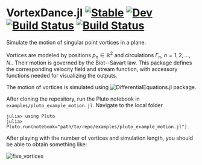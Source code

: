 # VortexDance.jl [![Stable](https://img.shields.io/badge/docs-stable-blue.svg)](https://mbudisic.github.io/VortexDance.jl/stable) [![Dev](https://img.shields.io/badge/docs-dev-blue.svg)](https://mbudisic.github.io/VortexDance.jl/dev) [![Build Status](https://github.com/mbudisic/VortexDance.jl/actions/workflows/CI.yml/badge.svg?branch=master)](https://github.com/mbudisic/VortexDance.jl/actions/workflows/CI.yml?query=branch%3Amaster) [![Build Status](https://travis-ci.com/mbudisic/VortexDance.jl.svg?branch=master)](https://travis-ci.com/mbudisic/VortexDance.jl)

Simulate the motion of singular point vortices in a plane. 

Vortices are modeled by positions $p_n \in \mathbb{R}^2$ and circulations $\Gamma_n$, $n=1,2,\dots,N$.. Their motion is governed by the Biot--Savart law.
This package defines the corresponding velocity field and stream function, with accessory functions needed for visualizing the outputs.

The motion of vortices is simulated using ![`DifferentialEquations.jl`](https://github.com/SciML/DifferentialEquations.jl) package.

After cloning the repository, run the Pluto notebook in `examples/pluto_example_motion.jl`. Navigate to the local folder 
```
julia> using Pluto
julia> Pluto.run(notebook="path/to/repo/examples/pluto_example_motion.jl")
```

After playing with the number of vortices and simulation length, you should be able to obtain something like:

![five_vortices](https://user-images.githubusercontent.com/748221/173427025-1abdca3e-d21f-429e-a1c6-846e74b724a7.png)
